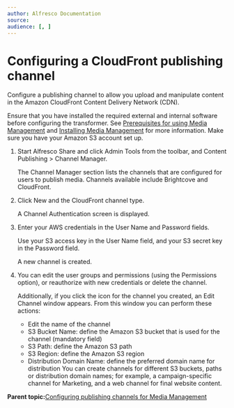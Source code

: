 ```yaml
---
author: Alfresco Documentation
source: 
audience: [, ]
---
```


# Configuring a CloudFront publishing channel

Configure a publishing channel to allow you upload and manipulate content in the Amazon CloudFront Content Delivery Network \(CDN\).

Ensure that you have installed the required external and internal software before configuring the transformer. See [Prerequisites for using Media Management](../concepts/mm-prereqs.md) and [Installing Media Management](mm-install.md) for more information. Make sure you have your Amazon S3 account set up.

1.  Start Alfresco Share and click Admin Tools from the toolbar, and Content Publishing \> Channel Manager.

    The Channel Manager section lists the channels that are configured for users to publish media. Channels available include Brightcove and CloudFront.

2.  Click New and the CloudFront channel type.

    A Channel Authentication screen is displayed.

3.  Enter your AWS credentials in the User Name and Password fields.

    Use your S3 access key in the User Name field, and your S3 secret key in the Password field.

    A new channel is created.

4.  You can edit the user groups and permissions \(using the Permissions option\), or reauthorize with new credentials or delete the channel.

    Additionally, if you click the icon for the channel you created, an Edit Channel window appears. From this window you can perform these actions:

    -   Edit the name of the channel
    -   S3 Bucket Name: define the Amazon S3 bucket that is used for the channel \(mandatory field\)
    -   S3 Path: define the Amazon S3 path
    -   S3 Region: define the Amazon S3 region
    -   Distribution Domain Name: define the preferred domain name for distribution
    You can create channels for different S3 buckets, paths or distribution domain names; for example, a campaign-specific channel for Marketing, and a web channel for final website content.


**Parent topic:**[Configuring publishing channels for Media Management](../concepts/mm-config-publish-channels.md)

